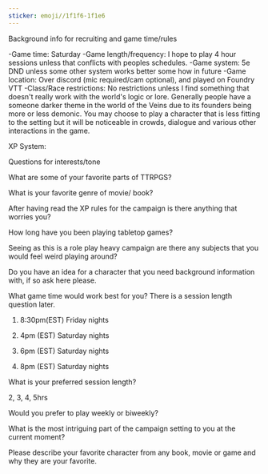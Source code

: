 ```yaml
---
sticker: emoji//1f1f6-1f1e6
---
```

Background info for recruiting and game time/rules

-Game time: Saturday 
-Game length/frequency: I hope to play 4 hour sessions unless that conflicts with peoples schedules. 
-Game system: 5e DND unless some other system works better some how in future
-Game location: Over discord (mic required/cam optional), and played on Foundry VTT
-Class/Race restrictions: No restrictions unless I find something that doesn't really work with the world's logic or lore. Generally people have a someone darker theme in the world of the Veins due to its founders being more or less demonic. You may choose to play a character that is less fitting to the setting but it will be noticeable in crowds, dialogue and various other interactions in the game. 

XP System: 


Questions for interests/tone 

  

What are some of your favorite parts of TTRPGS? 

What is your favorite genre of movie/ book? 

After having read the XP rules for the campaign is there anything that worries you?

How long have you been playing tabletop games?

Seeing as this is a role play heavy campaign are there any subjects that you would feel weird playing around? 

Do you have an idea for a character that you need background information with, if so ask here please. 

What game time would work best for you? There is a session length question later. 

1. 8:30pm(EST) Friday nights

2. 4pm (EST) Saturday nights 

3. 6pm (EST) Saturday nights

4. 8pm (EST) Saturday nights 

  

What is your preferred session length?

2, 3, 4, 5hrs

  

Would you prefer to play weekly or biweekly?

  

What is the most intriguing part of the campaign setting to you at the current moment? 

  

Please describe your favorite character from any book, movie or game and why they are your favorite.